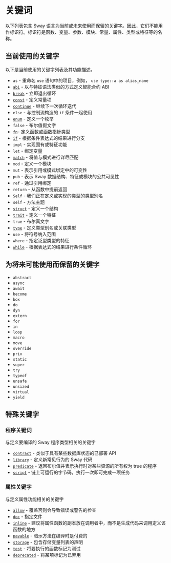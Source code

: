 # 关键词

以下列表包含 Sway 语言为当前或未来使用而保留的关键字。因此，它们不能用作标识符。标识符是函数、变量、参数、模块、常量、属性、类型或特征等的名称。

## 当前使用的关键字

以下是当前使用的关键字列表及其功能描述。

- `as` -  重命名 `use` 语句中的项目，例如， `use type::a as alias_name`
- [`abi`](../sway-program-types/smart_contracts.md#the-abi-declaration) - 以与特征语法类似的方式定义智能合约 ABI
- [`break`](../basics/control_flow.md#break-and-continue) - 立即退出循环
- [`const`](../basics/constants.md) - 定义常量项
- [`continue`](../basics/control_flow.md#break-and-continue) - 继续下一次循环迭代
- `else` - 与控制流构造的 `if` 条件一起使用
- [`enum`](../basics/structs_tuples_and_enums.md#enums) - 定义一个枚举
- `false` - 布尔值假文字
- [`fn`](../basics/functions.md)- 定义函数或函数指针类型
- [`if`](../basics/control_flow.md#if-expressions) - 根据条件表达式的结果进行分支
- `impl` - 实现固有或特征功能
- `let` - 绑定变量
- [`match`](../basics/control_flow.md#match-expressions) - 将值与模式进行详尽匹配
- `mod` - 定义一个模块
- `mut` - 表示引用或模式绑定中的可变性
- `pub` - 表示 Sway 数据结构、特征或模块的公共可见性
- `ref` - 通过引用绑定
- `return` -  从函数中提前返回
- `Self` - 我们正在定义或实现的类型的类型别名
- `self` - 方法主题
- [`struct`](../basics/structs_tuples_and_enums.md#structs) - 定义一个结构
- [`trait`](../advanced/traits.md#declaring-a-trait) - 定义一个特征
- `true` - 布尔真文字
- [`type`](../advanced/advanced_types.md#creating-type-synonyms-with-type-aliases) - 定义类型别名或关联类型
- `use` - 将符号纳入范围
- `where` - 指定泛型类型的特征
- [`while`](../basics/control_flow.md#while) - 根据表达式的结果进行条件循环

## 为将来可能使用而保留的关键字

- `abstract`
- `async`
- `await`
- `become`
- `box`
- `do`
- `dyn`
- `extern`
- `for`
- `in`
- `loop`
- `macro`
- `move`
- `override`
- `priv`
- `static`
- `super`
- `try`
- `typeof`
- `unsafe`
- `unsized`
- `virtual`
- `yield`

## 特殊关键字

### 程序关键词

与定义要编译的 Sway 程序类型相关的关键字

- [`contract`](../sway-program-types/smart_contracts.md) - 类似于具有某些数据库状态的已部署 API
- [`library`](../sway-program-types/libraries.md) - 定义新常见行为的 Sway 代码
- [`predicate`](../sway-program-types/predicates.md) - 返回布尔值并表示执行时对某些资源的所有权为 true 的程序
- [`script`](../sway-program-types/scripts.md) - 链上可运行的字节码，执行一次即可完成一项任务

### 属性关键字

与定义属性功能相关的关键字

- [`allow`](./attributes.md#allow) - 覆盖否则会导致错误或警告的检查
- [`doc`](./attributes.md#doc) - 指定文件
- [`inline`](./attributes.md#inline) - 建议将属性函数的副本放在调用者中，而不是生成代码来调用定义该函数的地方
- [`payable`](./attributes.md#payable) -  暗示方法在编译时是付费的
- [`storage`](./attributes.md#storage) -  包含存储变量列表的声明
- [`test`](./attributes.md#test) - 将要执行的函数标记为测试
- [`deprecated`](./attributes.md#deprecated) -  将某项标记为已弃用
